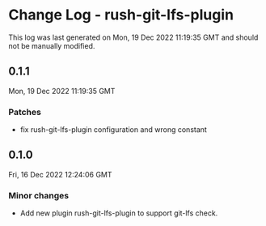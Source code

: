 # Change Log - rush-git-lfs-plugin

This log was last generated on Mon, 19 Dec 2022 11:19:35 GMT and should not be manually modified.

## 0.1.1
Mon, 19 Dec 2022 11:19:35 GMT

### Patches

- fix rush-git-lfs-plugin configuration and wrong constant

## 0.1.0
Fri, 16 Dec 2022 12:24:06 GMT

### Minor changes

- Add new plugin rush-git-lfs-plugin to support git-lfs check.

